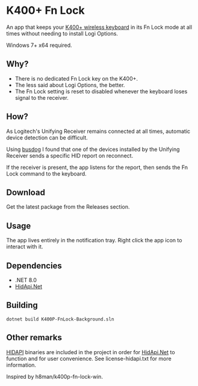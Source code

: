 # K400+ Fn Lock

An app that keeps your [K400+ wireless keyboard](https://www.logitech.com/en-us/products/keyboards/k400-plus-touchpad-keyboard.920-007119.html) in its Fn Lock mode at all times without needing to install Logi Options.

Windows 7+ x64 required.

## Why?

- There is no dedicated Fn Lock key on the K400+.
- The less said about Logi Options, the better.
- The Fn Lock setting is reset to disabled whenever the keyboard loses signal to the receiver.

## How?

As Logitech's Unifying Receiver remains connected at all times, automatic device detection can be difficult.

Using [busdog](https://github.com/djpnewton/busdog) I found that one of the devices installed by the Unifying Receiver sends a specific HID report on reconnect. 

If the receiver is present, the app listens for the report, then sends the Fn Lock command to the keyboard.

## Download

Get the latest package from the Releases section.

## Usage

The app lives entirely in the notification tray. Right click the app icon to interact with it.

## Dependencies

 - .NET 8.0 
 - [HidApi.Net](https://github.com/badcel/HidApi.Net)

## Building

    dotnet build K400P-FnLock-Background.sln

## Other remarks

[HIDAPI](https://github.com/libusb/hidapi) binaries are included in the project in order for [HidApi.Net](https://github.com/badcel/HidApi.Net) to function and for user convenience. See license-hidapi.txt for more information.

Inspired by h8man/k400p-fn-lock-win.